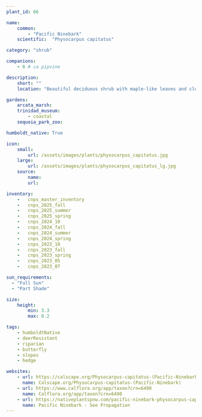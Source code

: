 ```yaml
---
plant_id: 66

name: 
    common: 
        - "Pacific Ninebark"    
    scientific:  "Physocarpus capitatus"   

category: "shrub"

companions: 
    - 6 # ca pipvine 

description: 
    short: ""
    location: "Beautiful deciduous shrub with maple-like leaves and clusters of small white flowers. Requires a site with adequate moisutre."

gardens: 
    arcata_marsh:
    trinidad_museum:
        - coastal
    sequoia_park_zoo:

humboldt_native: True

icon: 
    small: 
        url: /assets/images/plants/physocarpus_capitatus.jpg
    large: 
        url: /assets/images/plants/physocarpus_capitatus_lg.jpg
    source: 
        name: 
        url: 

inventory: 
    -   cnps_master_inventory
    -   cnps_2025_fall
    -   cnps_2025_summer
    -   cnps_2025_spring
    -   cnps_2024_10
    -   cnps_2024_fall
    -   cnps_2024_summer
    -   cnps_2024_spring
    -   cnps_2023_10
    -   cnps_2023_fall
    -   cnps_2023_spring
    -   cnps_2023_05 
    -   cnps_2023_07 

sun_requirements:
  - "Full Sun"
  - "Part Shade"

size:
    height: 
        min: 3.3
        max: 8.2

tags: 
    - humboldtNative  
    - deerResistant 
    - riparian
    - butterfly
    - slopes
    - hedge

websites: 
    - url: https://calscape.org/Physocarpus-capitatus-(Pacific-Ninebark)
      name: Calscape.org/Physocarpus-capitatus-(Pacific-Ninebark)
    - url: https://www.calflora.org/app/taxon?crn=6490
      name: Calflora.org/app/taxon?crn=6490
    - url: https://nativeplantspnw.com/pacific-ninebark-physocarpus-capitatus/
      name: Pacific Ninebark - See Propagation
---
```


